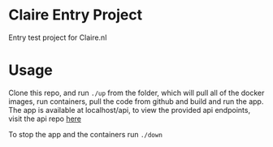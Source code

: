 # Claire Entry Project
Entry test project for Claire.nl

# Usage
Clone this repo, and run `./up` from the folder, which will pull all of the docker images, run containers, pull the code from github and build and run the app.
The app is available at localhost/api, to view the provided api endpoints, visit the api repo [here](https://github.com/aneshas/claire-go-backend)

To stop the app and the containers run `./down`
